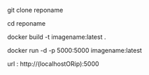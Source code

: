 git clone reponame

cd reponame

docker build -t imagename:latest .


docker run -d -p 5000:5000 imagename:latest

url : http://(localhostORip):5000
